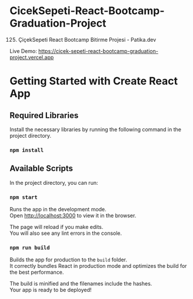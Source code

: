 # CicekSepeti-React-Bootcamp-Graduation-Project
 125. ÇiçekSepeti React Bootcamp Bitirme Projesi - Patika.dev

Live Demo: https://cicek-sepeti-react-bootcamp-graduation-project.vercel.app

# Getting Started with Create React App

## Required Libraries
Install the necessary libraries by running the following command in the project directory.
### `npm install`

## Available Scripts
In the project directory, you can run:
### `npm start`

Runs the app in the development mode.\
Open [http://localhost:3000](http://localhost:3000) to view it in the browser.

The page will reload if you make edits.\
You will also see any lint errors in the console.

### `npm run build`

Builds the app for production to the `build` folder.\
It correctly bundles React in production mode and optimizes the build for the best performance.

The build is minified and the filenames include the hashes.\
Your app is ready to be deployed!
